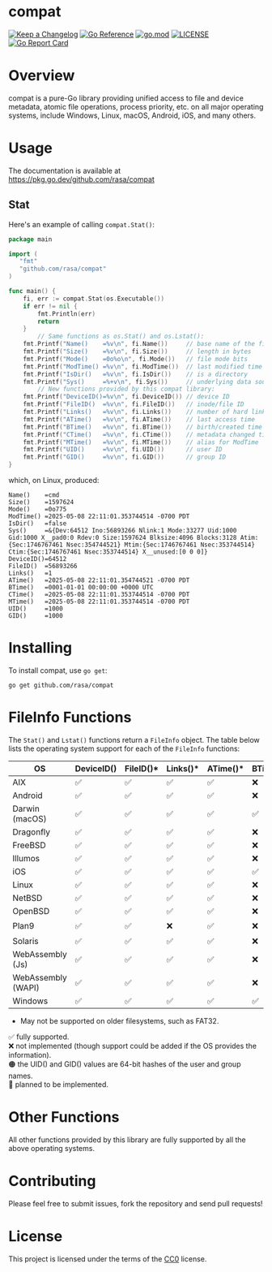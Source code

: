 # compat

[![Keep a Changelog](https://img.shields.io/badge/changelog-Keep%20a%20Changelog-%23E05735)](CHANGELOG.md)
[![Go Reference](https://pkg.go.dev/badge/github.com/rasa/compat.svg)](https://pkg.go.dev/github.com/rasa/compat)
[![go.mod](https://img.shields.io/github/go-mod/go-version/rasa/compat)](go.mod)
[![LICENSE](https://img.shields.io/github/license/rasa/compat)](LICENSE)
[![Go Report Card](https://goreportcard.com/badge/github.com/rasa/compat)](https://goreportcard.com/report/github.com/rasa/compat)
<!-- [![Codecov](https://codecov.io/gh/rasa/compat/branch/main/graph/badge.svg)](https://codecov.io/gh/rasa/compat) -->

# Overview

compat is a pure-Go library providing unified access to file and device metadata, atomic file operations, process priority, etc. on all major operating systems, include Windows, Linux, macOS, Android, iOS, and many others.

# Usage

The documentation is available at https://pkg.go.dev/github.com/rasa/compat

## Stat

Here's an example of calling `compat.Stat()`:

```go
package main

import (
   "fmt"
   "github.com/rasa/compat"
)

func main() {
	fi, err := compat.Stat(os.Executable())
	if err != nil {
		fmt.Println(err)
		return
	}
        // Same functions as os.Stat() and os.Lstat():
	fmt.Printf("Name()    =%v\n", fi.Name())     // base name of the file
	fmt.Printf("Size()    =%v\n", fi.Size())     // length in bytes
	fmt.Printf("Mode()    =0o%o\n", fi.Mode())   // file mode bits
	fmt.Printf("ModTime() =%v\n", fi.ModTime())  // last modified time
	fmt.Printf("IsDir()   =%v\n", fi.IsDir())    // is a directory
	fmt.Printf("Sys()     =%+v\n", fi.Sys())     // underlying data source
        // New functions provided by this compat library:
	fmt.Printf("DeviceID()=%v\n", fi.DeviceID()) // device ID
	fmt.Printf("FileID()  =%v\n", fi.FileID())   // inode/file ID
	fmt.Printf("Links()   =%v\n", fi.Links())    // number of hard links
	fmt.Printf("ATime()   =%v\n", fi.ATime())    // last access time
	fmt.Printf("BTime()   =%v\n", fi.BTime())    // birth/created time
	fmt.Printf("CTime()   =%v\n", fi.CTime())    // metadata changed time
	fmt.Printf("MTime()   =%v\n", fi.MTime())    // alias for ModTime
	fmt.Printf("UID()     =%v\n", fi.UID())      // user ID
	fmt.Printf("GID()     =%v\n", fi.GID())      // group ID
}
```

which, on Linux, produced:

```text
Name()    =cmd
Size()    =1597624
Mode()    =0o775
ModTime() =2025-05-08 22:11:01.353744514 -0700 PDT
IsDir()   =false
Sys()     =&{Dev:64512 Ino:56893266 Nlink:1 Mode:33277 Uid:1000 Gid:1000 X__pad0:0 Rdev:0 Size:1597624 Blksize:4096 Blocks:3128 Atim:{Sec:1746767461 Nsec:354744521} Mtim:{Sec:1746767461 Nsec:353744514} Ctim:{Sec:1746767461 Nsec:353744514} X__unused:[0 0 0]}
DeviceID()=64512
FileID()  =56893266
Links()   =1
ATime()   =2025-05-08 22:11:01.354744521 -0700 PDT
BTime()   =0001-01-01 00:00:00 +0000 UTC
CTime()   =2025-05-08 22:11:01.353744514 -0700 PDT
MTime()   =2025-05-08 22:11:01.353744514 -0700 PDT
UID()     =1000
GID()     =1000
```

# Installing

To install compat, use `go get`:

   `go get github.com/rasa/compat`

# FileInfo Functions

The `Stat()` and `Lstat()` functions return a `FileInfo` object.
The table below lists the operating system support for each of the `FileInfo` functions:

| OS      | DeviceID()    | FileID()* | Links()* | ATime()* | BTime()* | CTime()* | UID()* | GID()* |
|---------|---------------|----------|----------|----------|----------|----------|--------|--------|
| AIX     | ✅	          | ✅	     | ✅	     | ✅	     | ❌      | ✅      | ✅    |  ✅  |
| Android | ✅	          | ✅	     | ✅	     | ✅	     | ❌      | ✅      | ✅    |  ✅  |
| Darwin<br/>(macOS) | ✅ | ✅	     | ✅	     | ✅	     | ✅      | ✅      | ✅    |  ✅  |
| Dragonfly | ✅	       | ✅	     | ✅	     | ✅	     | ❌      | ✅      | ✅    |  ✅  |
| FreeBSD | ✅	          | ✅	     | ✅	     | ✅	     | ❌      | ✅      | ✅    |  ✅  |
| Illumos | ✅	          | ✅	     | ✅	     | ✅	     | ❌      | ✅      | ✅    |  ✅  |
| iOS     | ✅	          | ✅	     | ✅	     | ✅	     | ✅	     | ✅      | ✅    |  ✅  |
| Linux   | ✅	          | ✅	     | ✅	     | ✅	     | ❌      | ✅      | ✅    |  ✅  |
| NetBSD  | ✅	          | ✅	     | ✅	     | ✅	     | ❌      | ✅      | ✅    |  ✅  |
| OpenBSD | ✅	          | ✅	     | ✅	     | ✅	     | ❌      | ✅      | ✅    |  ✅  |
| Plan9   | ✅	          | ✅	     | ❌	     | ✅	     | ❌      | ❌      | 🟠    |  🟠  |
| Solaris | ✅	          | ✅	     | ✅	     | ✅	     | ❌      | ✅      | ✅    |  ✅  |
| WebAssembly<br/>(Js) | ✅	    | ✅	     | ✅	     | ✅	     | ❌      | ✅      | ✅    |  ✅  |
| WebAssembly<br/>(WAPI) | ✅	 | ✅	     | ✅	     | ✅	     | ❌      | ✅      | ✅    |  ✅  |
| Windows | ✅	          | ✅	     | ✅      | ✅ 	  | ✅      | ❌      | 🚧    |  🚧  |

* May not be supported on older filesystems, such as FAT32.

✅ fully supported.<br/>
❌ not implemented (though support could be added if the OS provides the information).<br/>
🟠 the UID() and GID() values are 64-bit hashes of the user and group names.<br/>
🚧 planned to be implemented.

# Other Functions

All other functions provided by this library are fully supported by all the above operating systems.

# Contributing

Please feel free to submit issues, fork the repository and send pull requests!

# License

This project is licensed under the terms of the [CC0](https://creativecommons.org/public-domain/cc0/) license.
